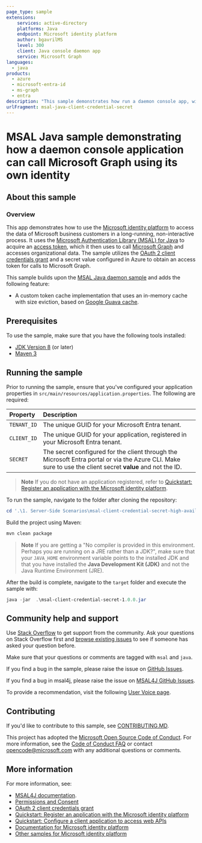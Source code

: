 ```yaml
---
page_type: sample
extensions:
    services: active-directory
    platforms: Java
    endpoint: Microsoft identity platform
    author: bgavrilMS
    level: 300
    client: Java console daemon app
    service: Microsoft Graph
languages:
  - java
products:
  - azure
  - microsoft-entra-id
  - ms-graph
  - entra
description: "This sample demonstrates how run a daemon console app, with an in-memory token cache with size eviction, to get an access token for many tenants to call Microsoft Graph using MSAL4J."
urlFragment: msal-java-client-credential-secret
---
```


# MSAL Java sample demonstrating how a daemon console application can call Microsoft Graph using its own identity

## About this sample

### Overview

This app demonstrates how to use the [Microsoft identity platform](http://aka.ms/aadv2) to access the data of Microsoft business customers in a long-running, non-interactive process. It uses the [Microsoft Authentication Library (MSAL) for Java](https://github.com/AzureAD/microsoft-authentication-library-for-java) to acquire an [access token](https://learn.microsoft.com/azure/active-directory/develop/access-tokens), which it then uses to call [Microsoft Graph](https://learn.microsoft.com/graph/overview) and accesses organizational data. The sample utilizes the [OAuth 2 client credentials grant](https://learn.microsoft.com/azure/active-directory/develop/v2-oauth2-client-creds-grant-flow) and a secret value configured in Azure to obtain an access token for calls to Microsoft Graph.

This sample builds upon the [MSAL Java daemon sample](../msal-client-credential-secret) and adds the following feature:

- A custom token cache implementation that uses an in-memory cache with size eviction, based on [Google Guava cache](https://github.com/google/guava/wiki/CachesExplained).

## Prerequisites

To use the sample, make sure that you have the following tools installed:

- [JDK Version 8](https://jdk.java.net/8/) (or later)
- [Maven 3](https://maven.apache.org/download.cgi)

## Running the sample

Prior to running the sample, ensure that you've configured your application properties in `src/main/resources/application.properties`. The following are required:

| Property | Description |
|:---------|:------------|
| `TENANT_ID` | The unique GUID for your Microsoft Entra tenant. |
| `CLIENT_ID` | The unique GUID for your application, registered in your Microsoft Entra tenant. |
| `SECRET` | The secret configured for the client through the Microsoft Entra portal or via the Azure CLI. Make sure to use the client secret **value** and not the ID. |

>**Note**
>If you do not have an application registered, refer to [Quickstart: Register an application with the Microsoft identity platform](https://learn.microsoft.com/azure/active-directory/develop/quickstart-register-app).

To run the sample, navigate to the folder after cloning the repository:

```powershell
cd '.\1. Server-Side Scenarios\msal-client-credential-secret-high-availability\'
```

Build the project using Maven:

```powershell
mvn clean package
```

>**Note**
>If you are getting a "No compiler is provided in this environment. Perhaps you are running on a JRE rather than a JDK?", make sure that your `JAVA_HOME` environment variable points to the installed JDK and that you have installed the **Java Development Kit (JDK)** and not the Java Runtime Environment (JRE).

After the build is complete, navigate to the `target` folder and execute the sample with:

```powershell
java -jar  .\msal-client-credential-secret-1.0.0.jar
```

## Community help and support

Use [Stack Overflow](http://stackoverflow.com/questions/tagged/msal) to get support from the community.
Ask your questions on Stack Overflow first and [browse existing issues](https://github.com/Azure-Samples/ms-identity-msal-java-samples/issues) to see if someone has asked your question before.

Make sure that your questions or comments are tagged with `msal` and `java`.

If you find a bug in the sample, please raise the issue on [GitHub Issues](../../issues).

If you find a bug in msal4j, please raise the issue on [MSAL4J GitHub Issues](https://github.com/AzureAD/microsoft-authentication-library-for-java/issues).

To provide a recommendation, visit the following [User Voice page](https://feedback.azure.com/forums/169401-azure-active-directory).

## Contributing

If you'd like to contribute to this sample, see [CONTRIBUTING.MD](/CONTRIBUTING.md).

This project has adopted the [Microsoft Open Source Code of Conduct](https://opensource.microsoft.com/codeofconduct/). For more information, see the [Code of Conduct FAQ](https://opensource.microsoft.com/codeofconduct/faq/) or contact [opencode@microsoft.com](mailto:opencode@microsoft.com) with any additional questions or comments.

## More information

For more information, see:

- [MSAL4J documentation](https://learn.microsoft.com/entra/msal/java/).
- [Permissions and Consent](https://learn.microsoft.com/azure/active-directory/develop/v2-permissions-and-consent)
- [OAuth 2 client credentials grant](https://learn.microsoft.com/azure/active-directory/develop/v2-oauth2-client-creds-grant-flow)
- [Quickstart: Register an application with the Microsoft identity platform](https://learn.microsoft.com/azure/active-directory/develop/quickstart-register-app)
- [Quickstart: Configure a client application to access web APIs](https://learn.microsoft.com/azure/active-directory/develop/quickstart-configure-app-access-web-apis)
- [Documentation for Microsoft identity platform](https://aka.ms/aadv2)
- [Other samples for Microsoft identity platform](https://aka.ms/aaddevsamplesv2)
